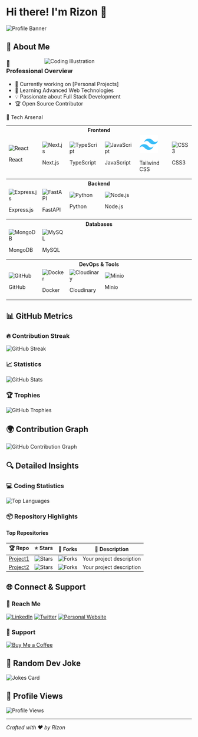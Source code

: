 # Hi there! I'm Rizon 👋

![Profile Banner](https://api.daily.dev/dearly.svg?r=Rizon1326)

## 🌈 About Me

<img align="right" width="400" src="https://camo.githubusercontent.com/[DYNAMIC_ILLUSTRATION_URL]" alt="Coding Illustration"/>

### 💫 Professional Overview
- 🔭 Currently working on [Personal Projects]
- 🌱 Learning Advanced Web Technologies
- 💡 Passionate about Full Stack Development
- 🏆 Open Source Contributor

🚀 Tech Arsenal
<table>
  <tr>
    <th colspan="6">Frontend</th>
  </tr>
  <tr>
    <td>
      <img src="https://cdn.jsdelivr.net/gh/devicons/devicon/icons/react/react-original.svg" alt="React" width="50" height="50"/>
      <p>React</p>
    </td>
    <td>
      <img src="https://cdn.jsdelivr.net/gh/devicons/devicon/icons/nextjs/nextjs-original.svg" alt="Next.js" width="50" height="50"/>
      <p>Next.js</p>
    </td>
    <td>
      <img src="https://cdn.jsdelivr.net/gh/devicons/devicon/icons/typescript/typescript-original.svg" alt="TypeScript" width="50" height="50"/>
      <p>TypeScript</p>
    </td>
    <td>
      <img src="https://cdn.jsdelivr.net/gh/devicons/devicon/icons/javascript/javascript-original.svg" alt="JavaScript" width="50" height="50"/>
      <p>JavaScript</p>
    </td>
    <td>
      <img src="https://raw.githubusercontent.com/devicons/devicon/master/icons/tailwindcss/tailwindcss-original.svg" alt="Tailwind CSS" width="50" height="50"/>
      <p>Tailwind CSS</p>
    </td>
    <td>
      <img src="https://cdn.jsdelivr.net/gh/devicons/devicon/icons/css3/css3-original.svg" alt="CSS3" width="50" height="50"/>
      <p>CSS3</p>
    </td>
  </tr>
  <tr>
    <th colspan="6">Backend</th>
  </tr>
  <tr>
    <td>
      <img src="https://cdn.jsdelivr.net/gh/devicons/devicon/icons/express/express-original.svg" alt="Express.js" width="50" height="50"/>
      <p>Express.js</p>
    </td>
    <td>
      <img src="https://cdn.jsdelivr.net/gh/devicons/devicon/icons/fastapi/fastapi-original.svg" alt="FastAPI" width="50" height="50"/>
      <p>FastAPI</p>
    </td>
    <td>
      <img src="https://cdn.jsdelivr.net/gh/devicons/devicon/icons/python/python-original.svg" alt="Python" width="50" height="50"/>
      <p>Python</p>
    </td>
    <td>
      <img src="https://cdn.jsdelivr.net/gh/devicons/devicon/icons/nodejs/nodejs-original.svg" alt="Node.js" width="50" height="50"/>
      <p>Node.js</p>
    </td>
  </tr>
  <tr>
    <th colspan="6">Databases</th>
  </tr>
  <tr>
    <td>
      <img src="https://cdn.jsdelivr.net/gh/devicons/devicon/icons/mongodb/mongodb-original.svg" alt="MongoDB" width="50" height="50"/>
      <p>MongoDB</p>
    </td>
    <td>
      <img src="https://cdn.jsdelivr.net/gh/devicons/devicon/icons/mysql/mysql-original.svg" alt="MySQL" width="50" height="50"/>
      <p>MySQL</p>
    </td>
  </tr>
  <tr>
    <th colspan="6">DevOps & Tools</th>
  </tr>
  <tr>
    <td>
      <img src="https://cdn.jsdelivr.net/gh/devicons/devicon/icons/github/github-original.svg" alt="GitHub" width="50" height="50"/>
      <p>GitHub</p>
    </td>
    <td>
      <img src="https://cdn.jsdelivr.net/gh/devicons/devicon/icons/docker/docker-original.svg" alt="Docker" width="50" height="50"/>
      <p>Docker</p>
    </td>
    <td>
      <img src="https://raw.githubusercontent.com/gilbarbara/logos/main/logos/cloudinary.svg" alt="Cloudinary" width="50" height="50"/>
      <p>Cloudinary</p>
    </td>
    <td>
      <img src="https://cdn.jsdelivr.net/gh/gilbarbara/logos/logos/minio.svg" alt="Minio" width="50" height="50"/>
      <p>Minio</p>
    </td>
  </tr>
</table>

## 📊 GitHub Metrics

### 🔥 Contribution Streak
![GitHub Streak](https://github-readme-streak-stats.herokuapp.com/?user=Rizon1326&theme=radical)

### 📈 Statistics
![GitHub Stats](https://github-readme-stats.vercel.app/api?username=Rizon1326&show_icons=true&theme=radical&include_all_commits=true&count_private=true)

### 🏆 Trophies
![GitHub Trophies](https://github-profile-trophy.vercel.app/?username=Rizon1326&theme=radical&no-frame=true&margin-w=15)

## 🌍 Contribution Graph
![GitHub Contribution Graph](https://github-readme-activity-graph.vercel.app/graph?username=Rizon1326&theme=react-dark&bg_color=1F222E&color=F8D866&line=F85D7F&point=FFFFFF)

## 🔍 Detailed Insights

### 💻 Coding Statistics
![Top Languages](https://github-readme-stats.vercel.app/api/top-langs/?username=Rizon1326&theme=radical&layout=compact)

### 📦 Repository Highlights

#### Top Repositories
| 🏆 Repo | ⭐ Stars | 🍴 Forks | 📝 Description |
|---------|----------|----------|----------------|
| [Project1](link) | ![Stars](https://img.shields.io/github/stars/Rizon1326/Project1) | ![Forks](https://img.shields.io/github/forks/Rizon1326/Project1) | Your project description |
| [Project2](link) | ![Stars](https://img.shields.io/github/stars/Rizon1326/Project2) | ![Forks](https://img.shields.io/github/forks/Rizon1326/Project2) | Your project description |

## 🌐 Connect & Support

### 📡 Reach Me
[![LinkedIn](https://img.shields.io/badge/LinkedIn-0077B5?style=for-the-badge&logo=linkedin&logoColor=white)](https://linkedin.com/in/rizon)
[![Twitter](https://img.shields.io/badge/Twitter-1DA1F2?style=for-the-badge&logo=twitter&logoColor=white)](https://twitter.com/rizon1326)
[![Personal Website](https://img.shields.io/badge/Website-000000?style=for-the-badge&logo=About.me&logoColor=white)](https://rizon.dev)

### 💖 Support
[![Buy Me a Coffee](https://img.shields.io/badge/Buy%20Me%20a%20Coffee-ffdd00?style=for-the-badge&logo=buy-me-a-coffee&logoColor=black)](https://buymeacoffee.com/rizon1326)

## 🔮 Random Dev Joke

![Jokes Card](https://readme-jokes.vercel.app/api?theme=radical)

## 👀 Profile Views
![Profile Views](https://komarev.com/ghpvc/?username=Rizon1326&color=blueviolet)

---
*Crafted with ❤️ by Rizon*
